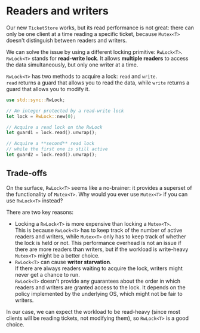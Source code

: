 # Readers and writers

Our new `TicketStore` works, but its read performance is not great: there can only be one client at a time
reading a specific ticket, because `Mutex<T>` doesn't distinguish between readers and writers.

We can solve the issue by using a different locking primitive: `RwLock<T>`.\
`RwLock<T>` stands for **read-write lock**. It allows **multiple readers** to access the data simultaneously,
but only one writer at a time.

`RwLock<T>` has two methods to acquire a lock: `read` and `write`.\
`read` returns a guard that allows you to read the data, while `write` returns a guard that allows you to modify it.

```rust
use std::sync::RwLock;

// An integer protected by a read-write lock
let lock = RwLock::new(0);

// Acquire a read lock on the RwLock
let guard1 = lock.read().unwrap();

// Acquire a **second** read lock
// while the first one is still active
let guard2 = lock.read().unwrap();
```

## Trade-offs

On the surface, `RwLock<T>` seems like a no-brainer: it provides a superset of the functionality of `Mutex<T>`.
Why would you ever use `Mutex<T>` if you can use `RwLock<T>` instead?

There are two key reasons:

- Locking a `RwLock<T>` is more expensive than locking a `Mutex<T>`.\
  This is because `RwLock<T>` has to keep track of the number of active readers and writers, while `Mutex<T>`
  only has to keep track of whether the lock is held or not.
  This performance overhead is not an issue if there are more readers than writers, but if the workload
  is write-heavy `Mutex<T>` might be a better choice.
- `RwLock<T>` can cause **writer starvation**.\
  If there are always readers waiting to acquire the lock, writers might never get a chance to run.\
  `RwLock<T>` doesn't provide any guarantees about the order in which readers and writers are granted access to the lock.
  It depends on the policy implemented by the underlying OS, which might not be fair to writers.

In our case, we can expect the workload to be read-heavy (since most clients will be reading tickets, not modifying them),
so `RwLock<T>` is a good choice.
